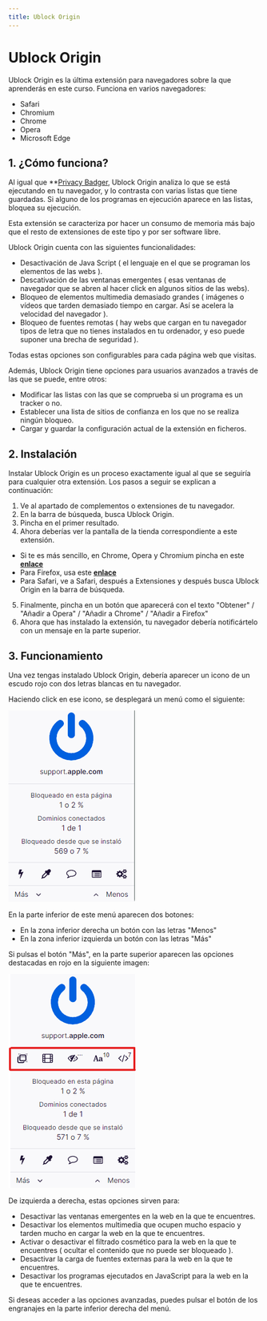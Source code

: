 ```yaml
---
title: Ublock Origin
---
```

# Ublock Origin

Ublock Origin es la última extensión para navegadores sobre la que aprenderás en este curso. Funciona en varios navegadores:

  * Safari
  * Chromium
  * Chrome
  * Opera
  * Microsoft Edge
  
## 1. ¿Cómo funciona?

Al igual que **[Privacy Badger](/modules/Evitando_los_trackers/PrivacyBadger.md), Ublock Origin analiza lo que se está ejecutando en tu navegador, y lo contrasta con varias listas que tiene guardadas.
Si alguno de los programas en ejecución aparece en las listas, bloquea su ejecución.

Esta extensión se caracteriza por hacer un consumo de memoria más bajo que el resto de extensiones de este tipo y por ser software libre.

Ublock Origin cuenta con las siguientes funcionalidades:

  * Desactivación de Java Script ( el lenguaje en el que se programan los elementos de las webs ).
  * Descativación de las ventanas emergentes ( esas ventanas de navegador que se abren al hacer click en algunos sitios de las webs).
  * Bloqueo de elementos multimedia demasiado grandes ( imágenes o vídeos que tarden demasiado tiempo en cargar. Así se acelera la velocidad del navegador ).
  * Bloqueo de fuentes remotas ( hay webs que cargan en tu navegador tipos de letra que no tienes instalados en tu ordenador, y eso puede suponer una brecha de seguridad ).

Todas estas opciones son configurables para cada página web que visitas.

Además, Ublock Origin tiene opciones para usuarios avanzados a través de las que se puede, entre otros:

  * Modificar las listas con las que se comprueba si un programa es un tracker o no.
  * Establecer una lista de sitios de confianza en los que no se realiza ningún bloqueo.
  * Cargar y guardar la configuración actual de la extensión en ficheros.
  
## 2. Instalación

Instalar Ublock Origin es un proceso exactamente igual al que se seguiría para cualquier otra extensión. Los pasos a seguir se explican a continuación:

  1. Ve al apartado de complementos o extensiones de tu navegador.
  2. En la barra de búsqueda, busca Ublock Origin.
  3. Pincha en el primer resultado.
  4. Ahora deberías ver la pantalla de la tienda correspondiente a este extensión.
   * Si te es más sencillo, en Chrome, Opera y Chromium pincha en este **[enlace](https://chrome.google.com/webstore/detail/ublock-origin/cjpalhdlnbpafiamejdnhcphjbkeiagm?hl=es)**
   * Para Firefox, usa este **[enlace](https://addons.mozilla.org/es/firefox/addon/ublock-origin/?utm_source=addons.mozilla.org&utm_medium=referral&utm_content=search)**
   * Para Safari, ve a Safari, después a Extensiones y después busca Ublock Origin en la barra de búsqueda.
    
  5. Finalmente, pincha en un botón que aparecerá con el texto "Obtener" / "Añadir a Opera" / "Añadir a Chrome" / "Añadir a Firefox"
  6. Ahora que has instalado la extensión, tu navegador debería notificártelo con un mensaje en la parte superior.
  
## 3. Funcionamiento

Una vez tengas instalado Ublock Origin, debería aparecer un icono de un escudo rojo con dos letras blancas en tu navegador.

Haciendo click en ese icono, se desplegará un menú como el siguiente:

![alt text](https://github.com/GPatiA2/course-in-a-box/blob/gh-pages/img/ublockoriginmenu.png)

En la parte inferior de este menú aparecen dos botones:

  * En la zona inferior derecha un botón con las letras "Menos"
  * En la zona inferior izquierda un botón con las letras "Más"
  
Si pulsas el botón "Más", en la parte superior aparecen las opciones destacadas en rojo en la siguiente imagen:

![alt text](https://github.com/GPatiA2/course-in-a-box/blob/gh-pages/img/ublockoriginmenured.png)

De izquierda a derecha, estas opciones sirven para:

  * Desactivar las ventanas emergentes en la web en la que te encuentres.
  * Desactivar los elementos multimedia que ocupen mucho espacio y tarden mucho en cargar la web en la que te encuentres.
  * Activar o desactivar el filtrado cosmético para la web en la que te encuentres ( ocultar el contenido que no puede ser bloqueado ).
  * Desactivar la carga de fuentes externas para la web en la que te encuentres.
  * Desactivar los programas ejecutados en JavaScript para la web en la que te encuentres.
  
Si deseas acceder a las opciones avanzadas, puedes pulsar el botón de los engranajes en la parte inferior derecha del menú.
  
  
  
  
